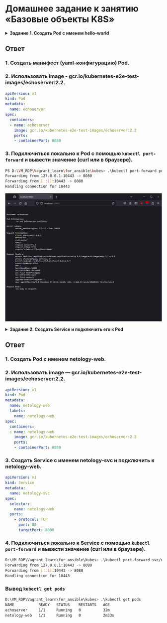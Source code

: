 # Домашнее задание к занятию «Базовые объекты K8S»

<details>
  <summary><b>Задание 1. Создать Pod с именем hello-world</b></summary>

1. Создать манифест (yaml-конфигурацию) Pod.
2. Использовать image - gcr.io/kubernetes-e2e-test-images/echoserver:2.2.
3. Подключиться локально к Pod с помощью `kubectl port-forward` и вывести значение (curl или в браузере).

</details>

## Ответ

### 1. Создать манифест (yaml-конфигурацию) Pod.

### 2. Использовать image - gcr.io/kubernetes-e2e-test-images/echoserver:2.2.

```yaml
apiVersion: v1
kind: Pod
metadata:
  name: echoserver
spec:
  containers:
  - name: echoserver
    image: gcr.io/kubernetes-e2e-test-images/echoserver:2.2
    ports:
    - containerPort: 8080
```

### 3. Подключиться локально к Pod с помощью `kubectl port-forward` и вывести значение (curl или в браузере).

```bash
PS D:\VM_RDP\Vagrant_learn\for_ansible\kubes> .\kubectl port-forward pods/echoserver 10443:8080
Forwarding from 127.0.0.1:10443 -> 8080
Forwarding from [::1]:10443 -> 8080
Handling connection for 10443
```

![alt text](img/echo1.png "echo1")

<details>
  <summary><b>Задание 2. Создать Service и подключить его к Pod</b></summary>

1. Создать Pod с именем netology-web.
2. Использовать image — gcr.io/kubernetes-e2e-test-images/echoserver:2.2.
3. Создать Service с именем netology-svc и подключить к netology-web.
4. Подключиться локально к Service с помощью `kubectl port-forward` и вывести значение (curl или в браузере).

</details>

## Ответ

### 1. Создать Pod с именем netology-web.

### 2. Использовать image — gcr.io/kubernetes-e2e-test-images/echoserver:2.2.

```yaml
apiVersion: v1
kind: Pod
metadata:
  name: netology-web
  labels:
    name: netology-web
spec:
  containers:
  - name: netology-web
    image: gcr.io/kubernetes-e2e-test-images/echoserver:2.2
    ports:
    - containerPort: 8080
```

### 3. Создать Service с именем netology-svc и подключить к netology-web.

```yaml
apiVersion: v1
kind: Service
metadata:
  name: netology-svc
spec:
  selector:
    name: netology-web
  ports:
    - protocol: TCP
      port: 80
      targetPort: 8080
```

### 4. Подключиться локально к Service с помощью `kubectl port-forward` и вывести значение (curl или в браузере).

```bash
D:\VM_RDP\Vagrant_learn\for_ansible\kubes> .\kubectl port-forward svc/netology-svc 10443:80   
Forwarding from 127.0.0.1:10443 -> 8080
Forwarding from [::1]:10443 -> 8080
Handling connection for 10443
```

### Вывод `kubectl get pods`

```bash
D:\VM_RDP\Vagrant_learn\for_ansible\kubes> .\kubectl get pods
NAME           READY   STATUS    RESTARTS   AGE
echoserver     1/1     Running   0          32m
netology-web   1/1     Running   0          2m33s
```